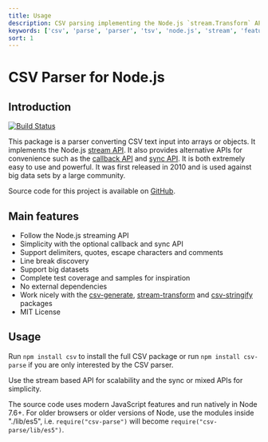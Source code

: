 ```yaml
---
title: Usage
description: CSV parsing implementing the Node.js `stream.Transform` API
keywords: ['csv', 'parse', 'parser', 'tsv', 'node.js', 'stream', 'features', 'usage']
sort: 1
---
```


# CSV Parser for Node.js

## Introduction

[![Build Status](https://api.travis-ci.org/adaltas/node-csv-parse.svg)](https://travis-ci.org/#!/adaltas/node-csv-parse)

This package is a parser converting CSV text input into arrays or objects. It
implements the Node.js [stream API](/parse/api/#stream-api). It also
provides alternative APIs for convenience such as the [callback API](/parse/api/#callback-api) and [sync API](/parse/api/#sync-api). It is both extremely easy to use and powerful. It was first released in 2010 and is used against big data sets by a large community.

Source code for this project is available on [GitHub](https://github.com/adaltas/node-csv-parse).

## Main features

* Follow the Node.js streaming API
* Simplicity with the optional callback and sync API
* Support delimiters, quotes, escape characters and comments
* Line break discovery
* Support big datasets
* Complete test coverage and samples for inspiration
* No external dependencies
* Work nicely with the [csv-generate](https://csv.js.org/generate/), [stream-transform](https://csv.js.org/transform/) and [csv-stringify](https://csv.js.org/stringify/) packages
* MIT License

## Usage

Run `npm install csv` to install the full CSV package or run
`npm install csv-parse` if you are only interested by the CSV parser.

Use the stream based API for scalability and the sync or mixed APIs for simplicity.


The source code uses modern JavaScript features and run natively in Node 7.6+.
For older browsers or older versions of Node, use the modules inside "./lib/es5", i.e. `require("csv-parse")` will become `require("csv-parse/lib/es5")`.
